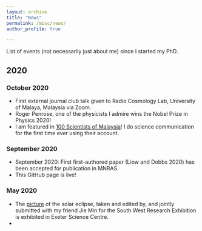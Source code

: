 ```yaml
---
layout: archive
title: "News"
permalink: /misc/news/
author_profile: true

---
```


List of events (not necessarily just about me) since I started my PhD.

## 2020
### October 2020
* First external journal club talk given to Radio Cosmology Lab, University of Malaya, Malaysia via Zoom.
* Roger Penrose, one of the physicists I admire wins the Nobel Prize in Physics 2020!
* I am featured in [100 Scientists of Malaysia](https://www.facebook.com/100Scientists/posts/362919765075782)! I do science communication for the first time ever using their account.

### September 2020
* September 2020: First first-authored paper (Liow and Dobbs 2020) has been accepted for publication in MNRAS.
* This GitHub page is live!

### May 2020
* The [picture](https://exetersciencecentre.org/gallery/kong_uoe_eclipse/) of the solar eclipse, taken and edited by, and jointly submitted with my friend Jie Min for the South West Research Exhibition is exhibited in Exeter Science Centre.
* 
